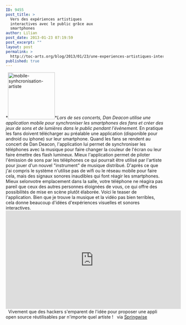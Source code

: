 ```yaml
---
ID: 9455
post_title: >
  Vers des expériences artistiques
  interactives avec le public grâce aux
  smartphones
author: Lilian
post_date: 2013-01-23 07:19:59
post_excerpt: ""
layout: post
permalink: >
  http://toc-arts.org/blog/2013/01/23/une-experiences-artistiques-interactive-avec-le-public-grace-aux-smartphones/
published: true
---
```

*<img class="size-thumbnail wp-image-9456 alignleft" alt="mobile-synhcronisation-artiste" src="http://toc-arts.org/blog/wp-content/uploads/2013/01/mobile-synhcronisation-artiste-150x150.jpeg" width="150" height="150" />**Lors de ses concerts, Dan Deacon utilise une application mobile pour synchroniser les smartphones des fans et créer des jeux de sons et de lumières dans le public pendant l'évènement.* En pratique les fans doivent télécharger au préalable une application (disponible pour android ou iphone) sur leur smartphone. Quand les fans se rendent au concert de Dan Deacon, l'application lui permet de synchroniser les téléphones avec la musique pour faire changer la couleur de l'écran ou leur faire émettre des flash lumineux. Mieux l'application permet de piloter l'émission de sons par les téléphones ce qui pourrait être utilisé par l'artiste pour jouer d'un nouvel "instrument" de musique distribué. D'après ce que j'ai compris le système n'utilise pas de wifi ou le réseau mobile pour faire cela, mais des signaux sonores inaudibles qui font réagir les smartphones. Mieux selonvotre emplacement dans la salle, votre téléphone ne réagira pas pareil que ceux des autres personnes éloignées de vous, ce qui offre des possibilités de mise en scène plutôt élaborée. Voici le teaser de l'application. Bien que je trouve la musique et la vidéo pas bien terribles, cela donne beaucoup d'idées d'expériences visuelles et sonores interactives. <iframe src="http://www.youtube.com/embed/R8UlLBuzy6Q" height="315" width="560" allowfullscreen="" frameborder="0"></iframe>   Vivement que des hackers s'emparent de l'idée pour proposer une appli open source réutilisables par n'importe quel artiste !   via [Springwise][1]

 [1]: http://www.springwise.com/entertainment/app-enables-musician-control-concert-lighting-sound-crowds-smartphones/